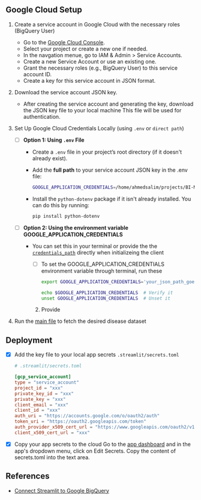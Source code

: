 ## Google Cloud Setup
1. Create a service account in Google Cloud with the necessary roles (BigQuery User)
    - Go to the [Google Cloud Console](https://console.cloud.google.com/welcome?project=stemaway).
    - Select your project or create a new one if needed.
    - In the navgation menue, go to IAM & Admin > Service Accounts.
    - Create a new Service Account or use an existing one.
    - Grant the necessary roles (e.g., BigQuery User) to this service account ID.
    - Create a key for this service account in JSON format.

2. Download the service account JSON key.
    - After creating the service account and generating the key, download the JSON key file to your local machine This file will be used for authentication.

3. Set Up Google Cloud Credentials Locally (using `.env` or `direct path`)

    - [ ] **Option 1: Using `.env` File**

        - Create a `.env` file in your project’s root directory (if it doesn't already exist).
        - Add the **full path** to your service account JSON key in the .env file:

            ```sh
            GOOGLE_APPLICATION_CREDENTIALS=/home/ahmedsalim/projects/BI-ML_Disease-Prediction_2024/configs/stemaway-d5a18133ff83.json
            ```
        - Install the `python-dotenv` package if it isn't already installed. You can do this by running:

            ```sh
            pip install python-dotenv
            ```
    - [ ] **Option 2: Using the environment variable GOOGLE_APPLICATION_CREDENTIALS**

        - You can set this in your terminal or provide the the [`credentials_path`](./bigquery_client.py#L26) directly when initializeing the client
            - [ ] To set the GOOGLE_APPLICATION_CREDENTIALS environment variable through terminal, run these

                ```sh
                export GOOGLE_APPLICATION_CREDENTIALS='your_json_path_goes_here.json'
                ```

                ```sh
                echo $GOOGLE_APPLICATION_CREDENTIALS  # Verify it
                unset GOOGLE_APPLICATION_CREDENTIALS  # Unset it
                ```

            2. Provide

4. Run the [main file](../main.py) to fetch the desired disease dataset

## Deployment

- [x] Add the key file to your local app secrets `.streamlit/secrets.toml`

    ```toml
    # .streamlit/secrets.toml

    [gcp_service_account]
    type = "service_account"
    project_id = "xxx"
    private_key_id = "xxx"
    private_key = "xxx"
    client_email = "xxx"
    client_id = "xxx"
    auth_uri = "https://accounts.google.com/o/oauth2/auth"
    token_uri = "https://oauth2.googleapis.com/token"
    auth_provider_x509_cert_url = "https://www.googleapis.com/oauth2/v1/certs"
    client_x509_cert_url = "xxx"
    ```
- [x] Copy your app secrets to the cloud
    Go to the [app dashboard](https://share.streamlit.io/) and in the app's dropdown menu, click on Edit Secrets. Copy the content of secrets.toml into the text area.

## References
- [Connect Streamlit to Google BigQuery](https://docs.streamlit.io/knowledge-base/tutorials/databases/bigquery)
